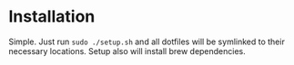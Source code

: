 # Installation

Simple. Just run `sudo ./setup.sh` and all dotfiles will be symlinked to their necessary locations. Setup also will install brew dependencies.
